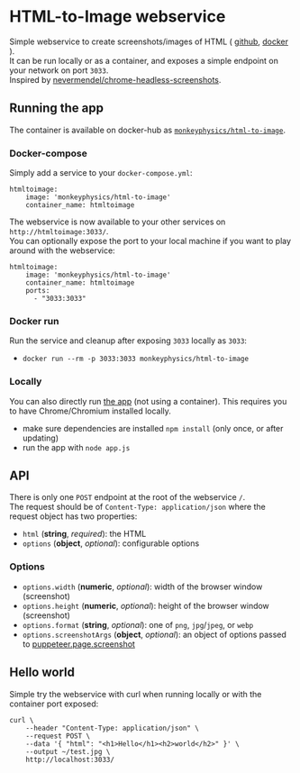 # HTML-to-Image webservice
Simple webservice to create screenshots/images of HTML ( [github](https://github.com/monkeyphysics/html-to-image), [docker](https://hub.docker.com/r/monkeyphysics/html-to-image) ).  
It can be run locally or as a container, and exposes a simple endpoint on your network on port `3033`.  
Inspired by [nevermendel/chrome-headless-screenshots](https://github.com/NeverMendel/chrome-headless-screenshots).

## Running the app
The container is available on docker-hub as [`monkeyphysics/html-to-image`](https://hub.docker.com/r/monkeyphysics/html-to-image).

### Docker-compose
Simply add a service to your `docker-compose.yml`:
```
htmltoimage:
    image: 'monkeyphysics/html-to-image'
    container_name: htmltoimage
```
The webservice is now available to your other services on `http://htmltoimage:3033/`.  
You can optionally expose the port to your local machine if you want to play around with the webservice:
```
htmltoimage:
    image: 'monkeyphysics/html-to-image'
    container_name: htmltoimage
    ports:
      - "3033:3033"
```

### Docker run
Run the service and cleanup after exposing `3033` locally as `3033`:
- `docker run --rm -p 3033:3033 monkeyphysics/html-to-image`

### Locally
You can also directly run [the app](https://github.com/monkeyphysics/html-to-image) (not using a container). This requires you to have Chrome/Chromium installed locally.
- make sure dependencies are installed `npm install` (only once, or after updating)
- run the app with `node app.js`

## API
There is only one `POST` endpoint at the root of the webservice `/`.  
The request should be of `Content-Type: application/json` where the request object has two properties:
- `html` (**string**, _required_): the HTML
- `options` (**object**, _optional_): configurable options

### Options
- `options.width` (**numeric**, _optional_): width of the browser window (screenshot)
- `options.height` (**numeric**, _optional_): height of the browser window (screenshot)
- `options.format` (**string**, _optional_): one of `png`, `jpg`/`jpeg`, or `webp`
- `options.screenshotArgs` (**object**, _optional_): an object of options passed to [puppeteer.page.screenshot](https://pptr.dev/#?product=Puppeteer&show=api-pagescreenshotoptions)

## Hello world
Simple try the webservice with curl when running locally or with the container port exposed:
```
curl \
    --header "Content-Type: application/json" \
    --request POST \
    --data '{ "html": "<h1>Hello</h1><h2>world</h2>" }' \
    --output ~/test.jpg \
    http://localhost:3033/
```